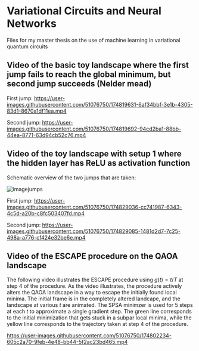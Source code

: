 # Variational Circuits and Neural Networks
 Files for my master thesis on the use of machine learning in variational quantum circuits

## Video of the basic toy landscape where the first jump fails to reach the global minimum, but second jump succeeds (Nelder mead)

First jump:
https://user-images.githubusercontent.com/51076750/174819631-6af34bbf-3e1b-4305-83d1-8670a1df11ea.mp4

Second jump:
https://user-images.githubusercontent.com/51076750/174819692-94cd2ba1-88bb-44ea-8771-63d94cb52c76.mp4

## Video of the toy landscape with setup 1 where the hidden layer has ReLU as activation function
Schematic overview of the two jumps that are taken:

![imagejumps](https://user-images.githubusercontent.com/51076750/174829143-8a8053ef-22ca-4755-a39a-ade6acbc11d1.png)


First jump: 
https://user-images.githubusercontent.com/51076750/174829036-cc741987-6343-4c5d-a20b-c8fc503407fd.mp4

Second jump:
https://user-images.githubusercontent.com/51076750/174829085-1481d2d7-7c25-498a-a776-cf424e32be6e.mp4


## Video of the ESCAPE procedure on the QAOA landscape
The following video illustrates the ESCAPE procedure using $g(t) = t/T$ at step 4 of the procedure. As the video illustrates, the procedure actively alters the QAOA landscape in a way to escape the initially found local minima. The initial frame is in the completely altered landcape, and the landscape at various $t$ are animated. The SPSA minimzer is used for 5 steps at each $t$ to approximate a single gradient step. The green line corresponds to the initial minimization that gets stuck in a subpar local minima, while the yellow line corresponds to the trajectory taken at step 4 of the procedure.

https://user-images.githubusercontent.com/51076750/174802234-605c2a70-9feb-4e48-bb44-5f2ac23bd465.mp4


